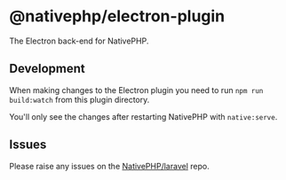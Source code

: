 # @nativephp/electron-plugin

The Electron back-end for NativePHP.

## Development

When making changes to the Electron plugin you need to run `npm run build:watch` from this plugin directory.

You'll only see the changes after restarting NativePHP with `native:serve`.

## Issues

Please raise any issues on the [NativePHP/laravel](https://github.com/NativePHP/laravel/issues) repo.
